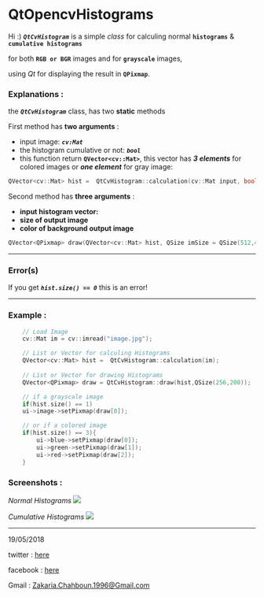 # QtOpencvHistograms

Hi :) ***`QtCvHistogram`*** is a simple *class* for calculing normal **`histograms`** & **`cumulative histograms`**

for both **`RGB or BGR`** images and for **`grayscale`** images,

using *Qt* for displaying the result in **`QPixmap`**.

### Explanations :

the ***`QtCvHistogram`*** class, has two **static** methods

First method has **two arguments** :
- input image: ***`cv:Mat`***
- the histogram cumulative or not: ***`bool`***
- this function return **`QVector<cv::Mat>`**, this vector has ***3 elements*** for colored images or ***one element*** for gray image:

```cpp
QVector<cv::Mat> hist =  QtCvHistogram::calculation(cv::Mat input, bool isCumulative = false);
```

Second method has **three arguments** :
- **input histogram vector:**
- **size of output image**
- **color of background output image**

```cpp
QVector<QPixmap> draw(QVector<cv::Mat> hist, QSize imSize = QSize(512,400), QColor backColor = QColor(255,255,255));
```

---------------------
### Error(s)

If you get ***`hist.size() == 0`*** this is an error!

-----------------------

### Example :
```cpp
    // Load Image
    cv::Mat im = cv::imread("image.jpg");

    // List or Vector for calculing Histograms
    QVector<cv::Mat> hist =  QtCvHistogram::calculation(im);
    
    // List or Vector for drawing Histograms
    QVector<QPixmap> draw = QtCvHistogram::draw(hist,QSize(256,200));

    // if a grayscale image
    if(hist.size() == 1)
    ui->image->setPixmap(draw[0]);

    // or if a colored image
    if(hist.size() == 3){
        ui->blue->setPixmap(draw[0]);
        ui->green->setPixmap(draw[1]);
        ui->red->setPixmap(draw[2]);
    }
```

### Screenshots :

*Normal Histograms*
<img src="https://raw.githubusercontent.com/zakaria-chahboun/QtOpencvHistograms/master/screenshot1.png" />

*Cumulative Histograms*
<img src="https://raw.githubusercontent.com/zakaria-chahboun/QtOpencvHistograms/master/screenshot2.png" />

------------------------------

19/05/2018

twitter : <a href="https://twitter.com/zaki_chahboun">here</a>

facebook : <a href="https://www.facebook.com/zakaria.chahboun.2018">here</a>

Gmail : Zakaria.Chahboun.1996@Gmail.com
